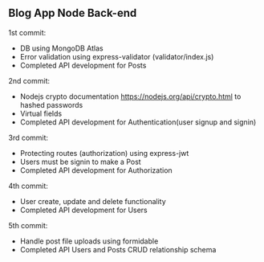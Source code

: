 ## Blog App Node Back-end

1st commit:
- DB using MongoDB Atlas
- Error validation using express-validator (validator/index.js)
- Completed API development for Posts

2nd commit:
- Nodejs crypto documentation https://nodejs.org/api/crypto.html to hashed passwords
- Virtual fields
- Completed API development for Authentication(user signup and signin)

3rd commit:
- Protecting routes (authorization) using express-jwt
- Users must be signin to make a Post
- Completed API development for Authorization

4th commit:
- User create, update and delete functionality 
- Completed API development for Users

5th commit:
- Handle post file uploads using formidable
- Completed API Users and Posts CRUD relationship schema